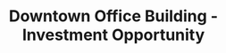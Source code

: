 ---
title: Downtown Office Building - Investment Opportunity
slug: downtown-office-building-main-street
propertyType: commercial
listingType: sale
price: 1200000
description: Prime commercial investment opportunity in the heart of downtown Springfield. This well-maintained 8,500 sq ft office building features 12 office suites, currently 85% occupied with stable long-term tenants. Recent updates include new HVAC system, updated electrical, and fresh exterior paint. Excellent cash flow with potential for rent increases.
status: active
isFeatured: true
isNew: false
location:
  address: 456 Main Street
  city: Springfield
  state: IL
  zipCode: "62701"
  coordinates:
    lat: 39.8017
    lng: -89.6440
features:
  squareFeet: 8500
  lotSize: 12000
  parkingSpaces: 25
  yearBuilt: 1985
  propertyTax: 18500
amenities:
  - 12 Office Suites
  - Conference Room
  - Reception Area
  - Break Room
  - Elevator Access
  - On-Site Parking
  - Security System
  - High-Speed Internet
  - Central HVAC
  - Professional Property Management
featuredImage:
  src: /images/properties/office-building-main.jpg
  alt: Downtown Office Building - Main Street
  caption: Prime downtown location with excellent visibility
images:
  - src: /images/properties/office-building-interior.jpg
    alt: Office Building - Interior Lobby
    caption: Professional lobby and reception area
  - src: /images/properties/office-building-suite.jpg
    alt: Office Building - Sample Suite
    caption: Well-appointed office suite with natural light
  - src: /images/properties/office-building-parking.jpg
    alt: Office Building - Parking Area
    caption: Ample on-site parking for tenants and visitors
agent: sarah-johnson
seo:
  metaTitle: Downtown Office Building for Sale - Springfield Commercial Real Estate
  metaDescription: 8,500 sq ft downtown office building for sale. 85% occupied, stable income, excellent investment opportunity. $1.2M Springfield IL.
  keywords:
    - commercial real estate Springfield
    - office building for sale
    - investment property
    - downtown Springfield
    - commercial investment opportunity
---